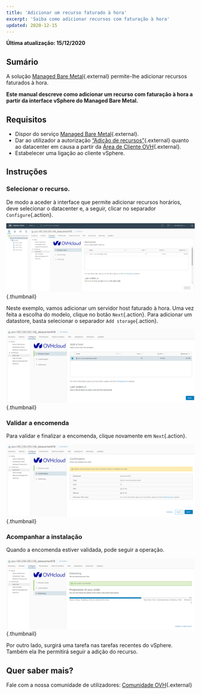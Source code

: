 ```yaml
---
title: 'Adicionar um recurso faturado à hora'
excerpt: 'Saiba como adicionar recursos com faturação à hora'
updated: 2020-12-15
---
```


**Última atualização: 15/12/2020**

## Sumário

A solução [Managed Bare Metal](https://www.ovhcloud.com/pt/managed-bare-metal/){.external} permite-lhe adicionar recursos faturados à hora.

**Este manual descreve como adicionar um recurso com faturação à hora a partir da interface vSphere do Managed Bare Metal.**

## Requisitos

* Dispor do serviço [Managed Bare Metal](https://www.ovhcloud.com/pt/managed-bare-metal/){.external}.
* Dar ao utilizador a autorização [“Adição de recursos”](/pages/bare_metal_cloud/managed_bare_metal/change-user-rights){.external} quanto ao datacenter em causa a partir da [Área de Cliente OVH](https://www.ovh.com/auth/?action=gotomanager&from=https://www.ovh.pt/&ovhSubsidiary=pt){.external}.
* Estabelecer uma ligação ao cliente vSphere.

## Instruções

### Selecionar o recurso.

De modo a aceder à interface que permite adicionar recursos horários, deve selecionar o datacenter e, a seguir, clicar no separador `Configure`{.action}.

![Adicionar host](images/addhost_ess_01.png){.thumbnail}

Neste exemplo, vamos adicionar um servidor host faturado à hora. Uma vez feita a escolha do modelo, clique no botão `Next`{.action}. Para adicionar um datastore, basta selecionar o separador `Add storage`{.action}.

![Adicionar host](images/addhost_ess_02.png){.thumbnail}

### Validar a encomenda

Para validar e finalizar a encomenda, clique novamente em `Next`{.action}.

![Validar encomenda](images/addhost_ess_03.png){.thumbnail}

### Acompanhar a instalação

Quando a encomenda estiver validada, pode seguir a operação.

![instalação](images/addhost_ess_04.png){.thumbnail}

Por outro lado, surgirá uma tarefa nas tarefas recentes do vSphere. Também ela lhe permitirá seguir a adição do recurso.


## Quer saber mais?

Fale com a nossa comunidade de utilizadores: [Comunidade OVH](https://community.ovh.com/en/){.external}
